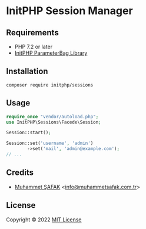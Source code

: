# InitPHP Session Manager


## Requirements

- PHP 7.2 or later
- [InitPHP ParameterBag Library](https://github.com/InitPHP/ParameterBag)

## Installation

```
composer require initphp/sessions
```

## Usage

```php
require_once "vendor/autoload.php";
use InitPHP\Sessions\Facede\Session;

Session::start();

Session::set('username', 'admin')
        ->set('mail', 'admin@example.com');
// ...
```

## Credits

- [Muhammet ŞAFAK](https://github.com/muhammetsafak) <<info@muhammetsafak.com.tr>>

## License

Copyright &copy; 2022 [MIT License](./LICENSE)
